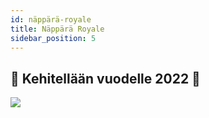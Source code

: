 ```yaml
---
id: näppärä-royale
title: Näppärä Royale
sidebar_position: 5
---
```


## 🚧 Kehitellään vuodelle 2022 🚧

![](/img/niftyroyale_v01.png)
